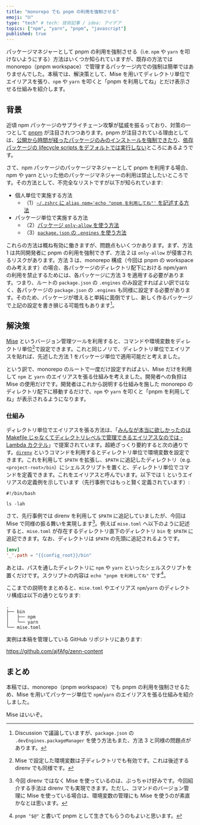 ```yaml
---
title: "monorepo でも pnpm の利用を強制させる"
emoji: "⛓️"
type: "tech" # tech: 技術記事 / idea: アイデア
topics: ["npm", "yarn", "pnpm", "javascript"]
published: true
---
```


パッケージマネジャーとして pnpm の利用を強制させる（i.e. `npm` や `yarn` を叩けないようにする）方法はいくつか知られていますが、既存の方法では monorepo（pnpm workspace）で管理するパッケージ内での強制は簡単ではありませんでした。本稿では、解決策として、Mise を用いてディレクトリ単位でエイリアスを張り、`npm` や `yarn` を叩くと「pnpm を利用してね」とだけ表示させる仕組みを紹介します。

## 背景

近頃 npm パッケージのサプライチェーン攻撃が猛威を振るっており、対策の一つとして [pnpm](https://pnpm.io/) が注目されつつあります。pnpm が注目されている理由としては、[公開から時間が経ったパッケージのみのインストールを強制できたり](https://pnpm.io/settings#minimumreleaseage)、[依存パッケージの lifecycle scripts をデフォルトでは実行しない](https://socket.dev/blog/pnpm-10-0-0-blocks-lifecycle-scripts-by-default)ところにあるようです。

さて、npm パッケージのパッケージマネジャーとして pnpm を利用する場合、npm や yarn といった他のパッケージマネジャーの利用は禁止したいところです。その方法として、不完全なリストですが以下が知られています:

- 個人単位で実施する方法
  - （1）[`~/.zshrc` に `alias npm='echo "pnpm を利用してね"'` を記述する方法](https://zenn.dev/link/comments/78e6a55c279d8d)
- パッケージ単位で実施する方法
  - （2）[パッケージ `only-allow` を使う方法](https://www.npmjs.com/package/only-allow)
  - （3）[`package.json` の `.engines` を使う方法](https://qiita.com/suin/items/a7bf214f48eb9b2d9afc)

これらの方法は概ね有効に働きますが、問題点もいくつかあります。まず、方法 1 は共同開発者に pnpm の利用を強制できず、方法 2 は `only-allow` が侵害されるリスクがあります。方法 3 は、monorepo 構成（今回は pnpm の workspace のみ考えます）の場合、各パッケージのディレクトリ配下における npm/yarn の利用を禁止するためには、各パッケージに方法 3 を適用する必要があります。つまり、ルートの `package.json` の `.engines` のみ設定すればよい訳ではなく、各パッケージの `package.json` の `.engines` も同様に設定する必要があります。そのため、パッケージが増えると単純に面倒ですし、新しく作るパッケージで上記の設定を書き損じる可能性もあります[^about-usage-of-packagemanager]。

[^about-usage-of-packagemanager]: Discussion で議論していますが、`package.json` の `.devEngines.packageManager` を使う方法もまた、方法 3 と同様の問題点があります。

## 解決策

[Mise](https://mise.jdx.dev/) というバージョン管理ツールを利用すると、コマンドや環境変数をディレクトリ単位[^about-directory-level]で設定できます。これと同じノリで、ディレクトリ単位でエイリアスを貼れば、先述した方法 1 をパッケージ単位で適用可能だと考えました。

[^about-directory-level]: Mise で設定した環境変数は子ディレクトリでも有効です。これは後述する direnv でも同様です。

という訳で、monorepo のルートで一度だけ設定すればよい、Mise だけを利用して `npm` と `yarn` のエイリアスを張る仕組みを考えました。開発者への負担は Mise の使用だけです。開発者はこれから説明する仕組みを施した monorepo のディレクトリ配下に移動するだけで、`npm` や `yarn` を叩くと「pnpm を利用してね」が表示されるようになります。

### 仕組み

ディレクトリ単位でエイリアスを張る方法は、「[みんなが本当に欲しかったのは Makefile じゃなくてディレクトリレベルで管理できるエイリアスなのでは - Lambda カクテル](https://blog.3qe.us/entry/2025/07/14/000748)」で提案されています。超絶ざっくり要約すると次の通りです。[`direnv`](https://direnv.net/) というコマンドを利用するとディレクトリ単位で環境変数を設定できます。これを利用して `$PATH` を拡張し、`$PATH` に追記したディレクトリ（e.g. `<project-root>/bin`）にシェルスクリプトを置くと、ディレクトリ単位でコマンドを定義できます。これをエイリアスと呼んでいます。以下では `l` というエイリアスの定義例を示しています（先行事例ではもっと賢く定義されています）:

```sh:<project-root>/bin/l
#!/bin/bash

ls -lah
```

さて、先行事例では direnv を利用して `$PATH` に追記していましたが、今回は Mise で同様の振る舞いを実現します[^why-mise]。例えば `mise.toml` へ以下のように記述すると、`mise.toml` が存在するディレクトリ直下のディレクトリ `bin` を `$PATH` に追記できます。なお、ディレクトリは `$PATH` の先頭に追記されるようです。

[^why-mise]: 今回 direnv ではなく Mise を使っているのは、ぶっちゃけ好みです。今回紹介する手法は direnv でも実現できます。ただし、コマンドのバージョン管理に Mise を使っている場合は、環境変数の管理にも Mise を使うのが素直かなとは思います。

```toml:mise.toml
[env]
'_'.path = "{{config_root}}/bin"
```

あとは、パスを通したディレクトリに `npm` や `yarn` といったシェルスクリプトを置くだけです。スクリプトの内容は `echo "pnpm を利用してね"` です[^as-pnpm]。

[^as-pnpm]: `pnpm "$@"` と書いて pnpm として生きてもらうのもよいと思います。

ここまでの説明をまとめると、`mise.toml` やエイリアス `npm`/`yarn` のディレクトリ構成は以下の通りとなります:

```
.
├── bin
│   ├── npm
│   └── yarn
└── mise.toml
```

実例は本稿を管理している GitHub リポジトリにあります:

https://github.com/ajfAfg/zenn-content

## まとめ

本稿では、monorepo（pnpm workspace）でも pnpm の利用を強制させるため、Mise を用いてパッケージ単位で `npm`/`yarn` のエイリアスを張る仕組みを紹介しました。

Mise はいいぞ。
